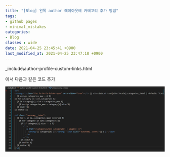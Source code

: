 ```yaml
---
title: "[Blog] 왼쪽 author 레이아웃에 카테고리 추가 방법"
tags:
- github pages
- minimal_mistakes
categories:
- Blog
classes : wide
date: 2021-04-25 23:45:41 +0900
last_modified_at: 2021-04-25 23:47:18 +0900
---
```


\_include\author-profile-custom-links.html

에서 다음과 같은 코드 추가


![categories](/assets/image/posts_image/post_sidebar_categories/author-profile-custom-links.png)

